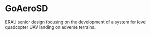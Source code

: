 # GoAeroSD
ERAU senior design focusing on the development of a system for level quadcopter UAV landing on adverse terrains.
